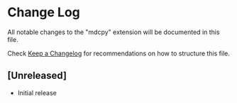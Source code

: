 # Change Log

All notable changes to the "mdcpy" extension will be documented in this file.

Check [Keep a Changelog](http://keepachangelog.com/) for recommendations on how to structure this file.

## [Unreleased]

- Initial release